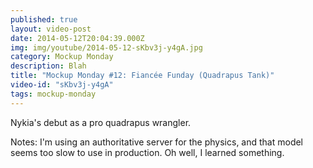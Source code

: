 ```yaml
---
published: true
layout: video-post
date: 2014-05-12T20:04:39.000Z
img: img/youtube/2014-05-12-sKbv3j-y4gA.jpg
category: Mockup Monday
description: Blah
title: "Mockup Monday #12: Fiancée Funday (Quadrapus Tank)"
video-id: "sKbv3j-y4gA"
tags: mockup-monday
---
```

Nykia's debut as a pro quadrapus wrangler.

Notes: I'm using an authoritative server for the physics, and that model seems too slow to use in production. Oh well, I learned something.
